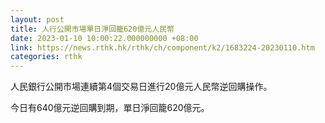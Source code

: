 ```yaml
---
layout: post
title: 人行公開市場單日淨回籠620億元人民幣
date: 2023-01-10 10:00:22.000000000 +08:00
link: https://news.rthk.hk/rthk/ch/component/k2/1683224-20230110.htm
categories: rthk
---
```


人民銀行公開市場連續第4個交易日進行20億元人民幣逆回購操作。

今日有640億元逆回購到期，單日淨回籠620億元。
